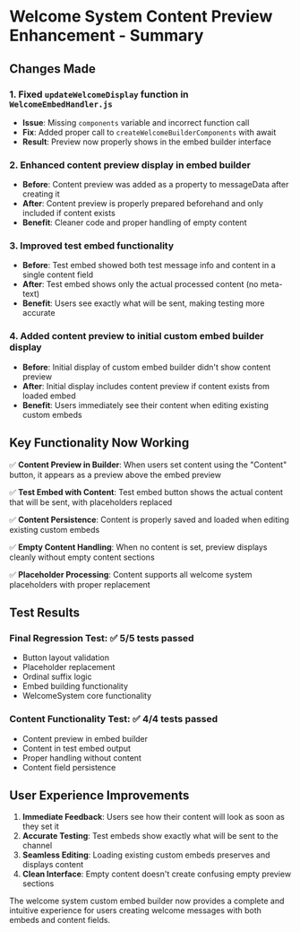 # Welcome System Content Preview Enhancement - Summary

## Changes Made

### 1. Fixed `updateWelcomeDisplay` function in `WelcomeEmbedHandler.js`
- **Issue**: Missing `components` variable and incorrect function call
- **Fix**: Added proper call to `createWelcomeBuilderComponents` with await
- **Result**: Preview now properly shows in the embed builder interface

### 2. Enhanced content preview display in embed builder
- **Before**: Content preview was added as a property to messageData after creating it
- **After**: Content preview is properly prepared beforehand and only included if content exists
- **Benefit**: Cleaner code and proper handling of empty content

### 3. Improved test embed functionality
- **Before**: Test embed showed both test message info and content in a single content field
- **After**: Test embed shows only the actual processed content (no meta-text)
- **Benefit**: Users see exactly what will be sent, making testing more accurate

### 4. Added content preview to initial custom embed builder display
- **Before**: Initial display of custom embed builder didn't show content preview
- **After**: Initial display includes content preview if content exists from loaded embed
- **Benefit**: Users immediately see their content when editing existing custom embeds

## Key Functionality Now Working

✅ **Content Preview in Builder**: When users set content using the "Content" button, it appears as a preview above the embed preview

✅ **Test Embed with Content**: Test embed button shows the actual content that will be sent, with placeholders replaced

✅ **Content Persistence**: Content is properly saved and loaded when editing existing custom embeds

✅ **Empty Content Handling**: When no content is set, preview displays cleanly without empty content sections

✅ **Placeholder Processing**: Content supports all welcome system placeholders with proper replacement

## Test Results

### Final Regression Test: ✅ 5/5 tests passed
- Button layout validation
- Placeholder replacement
- Ordinal suffix logic  
- Embed building functionality
- WelcomeSystem core functionality

### Content Functionality Test: ✅ 4/4 tests passed
- Content preview in embed builder
- Content in test embed output
- Proper handling without content
- Content field persistence

## User Experience Improvements

1. **Immediate Feedback**: Users see how their content will look as soon as they set it
2. **Accurate Testing**: Test embeds show exactly what will be sent to the channel
3. **Seamless Editing**: Loading existing custom embeds preserves and displays content
4. **Clean Interface**: Empty content doesn't create confusing empty preview sections

The welcome system custom embed builder now provides a complete and intuitive experience for users creating welcome messages with both embeds and content fields.
